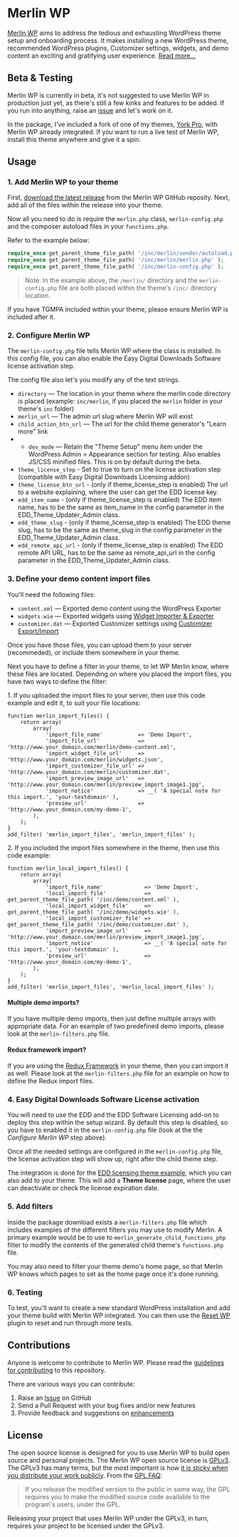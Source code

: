 # Merlin WP

[Merlin WP](https://merlinwp.com) aims to address the tedious and exhausting WordPress theme setup and onboarding process. It makes installing a new WordPress theme, recommended WordPress plugins, Customizer settings, widgets, and demo content an exciting and gratifying user experience. [Read more...](https://richtabor.com/merlin-wp)


## Beta & Testing

Merlin WP is currently in beta, it's not suggested to use Merlin WP in production just yet, as there's still a few kinks and features to be added. If you run into anything, raise an [issue](https://github.com/richtabor/MerlinWP/issues) and let's work on it.

In the package, I've included a fork of one of my themes, [York Pro](https://themebeans.com/themes/york-pro), with Merlin WP already integrated. If you want to run a live test of Merlin WP, install this theme anywhere and give it a spin.

## Usage

### 1. Add Merlin WP to your theme

First, [download the latest release](https://github.com/richtabor/MerlinWP/releases) from the Merlin WP GitHub reposity.  Next, add all of the files within the release into your theme.

Now all you need to do is require the `merlin.php` class, `merlin-config.php` and the composer autoload files in your `functions.php`.

Refer to the example below:

```php
require_once get_parent_theme_file_path( '/inc/merlin/vendor/autoload.php' );
require_once get_parent_theme_file_path( '/inc/merlin/merlin.php' );
require_once get_parent_theme_file_path( '/inc/merlin-config.php' );
```

> Note: In the example above, the `/merlin/` directory and the `merlin-config.php` file are both placed within the theme's `/inc/` directory location.
>

If you have TGMPA included within your theme, please ensure Merlin WP is included after it.

### 2. Configure Merlin WP

The `merlin-config.php` file tells Merlin WP where the class is installed. In this config file, you can also enable the Easy Digital Downloads Software license activation step.

The config file also let's you modify any of the text strings.

* `directory` — The location in your theme where the merlin code directory is placed (example: `inc/merlin`, if you placed the `merlin` folder in your theme's `inc` folder)
* `merlin_url` — The admin url slug where Merlin WP will exist
* `child_action_btn_url` — The url for the child theme generator's "Learn more" link
* * `dev_mode` — Retain the "Theme Setup" menu item under the WordPress Admin > Appearance section for testing. Also enables JS/CSS minified files. This is on by default during the beta.
* `theme_license_step` - Set to true to turn on the license activation step (compatible with Easy Digital Downloads Licensing addon)
* `theme_license_btn_url` - (only if theme_license_step is enabled) The url to a website explaining, where the user can get the EDD license key.
* `edd_item_name` - (only if theme_license_step is enabled) The EDD item name, has to be the same as item_name in the config parameter in the EDD_Theme_Updater_Admin class.
* `edd_theme_slug` - (only if theme_license_step is enabled) The EDD theme slug, has to be the same as theme_slug in the config parameter in the EDD_Theme_Updater_Admin class.
* `edd_remote_api_url` - (only if theme_license_step is enabled) The EDD remote API URL, has to be the same as remote_api_url in the config parameter in the EDD_Theme_Updater_Admin class.

### 3. Define your demo content import files

You'll need the following files:
* `content.xml` — Exported demo content using the WordPress Exporter
* `widgets.wie` — Exported widgets using [Widget Importer & Exporter](https://wordpress.org/plugins/widget-importer-exporter/)
* `customizer.dat` — Exported Customizer settings using [Customizer Export/Import](https://wordpress.org/plugins/customizer-export-import/)

Once you have those files, you can upload them to your server (recommeded), or include them somewhere in your theme.

Next you have to define a filter in your theme, to let WP Merlin know, where these files are located. Depending on where you placed the import files, you have two ways to define the filter:

1\. If you uploaded the import files to your server, then use this code example and edit it, to suit your file locations:

```
function merlin_import_files() {
	return array(
		array(
			'import_file_name'           => 'Demo Import',
			'import_file_url'            => 'http://www.your_domain.com/merlin/demo-content.xml',
			'import_widget_file_url'     => 'http://www.your_domain.com/merlin/widgets.json',
			'import_customizer_file_url' => 'http://www.your_domain.com/merlin/customizer.dat',
			'import_preview_image_url'   => 'http://www.your_domain.com/merlin/preview_import_image1.jpg',
			'import_notice'              => __( 'A special note for this import.', 'your-textdomain' ),
			'preview_url'                => 'http://www.your_domain.com/my-demo-1',
		),
	);
}
add_filter( 'merlin_import_files', 'merlin_import_files' );
```

2\. If you included the import files somewhere in the theme, then use this code example:

```
function merlin_local_import_files() {
	return array(
		array(
			'import_file_name'             => 'Demo Import',
			'local_import_file'            => get_parent_theme_file_path( '/inc/demo/content.xml' ),
			'local_import_widget_file'     => get_parent_theme_file_path( '/inc/demo/widgets.wie' ),
			'local_import_customizer_file' => get_parent_theme_file_path( '/inc/demo/customizer.dat' ),
			'import_preview_image_url'     => 'http://www.your_domain.com/merlin/preview_import_image1.jpg',
			'import_notice'                => __( 'A special note for this import.', 'your-textdomain' ),
			'preview_url'                  => 'http://www.your_domain.com/my-demo-1',
		),
	);
}
add_filter( 'merlin_import_files', 'merlin_local_import_files' );
```

#### Multiple demo imports?
If you have multiple demo imports, then just define multiple arrays with appropriate data. For an example of two predefined demo imports, please look at the `merlin-filters.php` file.

#### Redux framework import?
If you are using the [Redux Framework](https://wordpress.org/plugins/redux-framework/) in your theme, then you can import it as well. Please look at the `merlin-filters.php` file for an example on how to define the Redux import files.

### 4. Easy Digital Downloads Software License activation
You will need to use the EDD and the EDD Software Licensing add-on to deploy this step within the setup wizard. By default this step is disabled, so you have to enabled it in the `merlin-config.php` file (look at the the _Configure Merlin WP_ step above).

Once all the needed settings are configured in the `merlin-config.php` file, the license activation step will show up, right after the child theme step.

The integration is done for the [EDD licensing theme example](https://docs.easydigitaldownloads.com/article/382-automatic-upgrades-for-wordpress-themes), which you can also add to your theme. This will add a **Theme license** page, where the user can deactivate or check the license expiration date.

### 5. Add filters

Inside the package download exists a `merlin-filters.php` file which includes examples of the different filters you may use to modify Merlin. A primary example would be to use to `merlin_generate_child_functions_php` filter to modify the contents of the generated child theme's `functions.php` file.

You may also need to filter your theme demo's home page, so that Merlin WP knows which pages to set as the home page once it's done running.

### 6. Testing

To test, you'll want to create a new standard WordPress installation and add your theme build with Merlin WP integrated. You can then use the [Reset WP](https://wordpress.org/plugins/reset-wp/) plugin to reset and run through more tests.

## Contributions

Anyone is welcome to contribute to Merlin WP. Please read the [guidelines for contributing](https://github.com/richtabor/MerlinWP/blob/master/.github/contributing.md) to this repository.

There are various ways you can contribute:

1. Raise an [Issue](https://github.com/richtabor/MerlinWP/issues) on GitHub
2. Send a Pull Request with your bug fixes and/or new features
3. Provide feedback and suggestions on [enhancements](https://github.com/richtabor/MerlinWP/issues?direction=desc&labels=Enhancement&page=1&sort=created&state=open)

## License

The open source license is designed for you to use Merlin WP to build open source and personal projects. The Merlin WP open source license is [GPLv3](https://www.gnu.org/licenses/gpl-3.0.html). The GPLv3 has many terms, but the most important is how [it is sticky when you distribute your work publicly](https://www.gnu.org/licenses/gpl-3.0.html#section5). From the [GPL FAQ](https://www.gnu.org/licenses/gpl-faq.html#GPLRequireSourcePostedPublic "GPL FAQ"):

> If you release the modified version to the public in some way, the GPL requires you to make the modified source code available to the program's users, under the GPL.

Releasing your project that uses Merlin WP under the GPLv3, in turn, requires your project to be licensed under the GPLv3.
